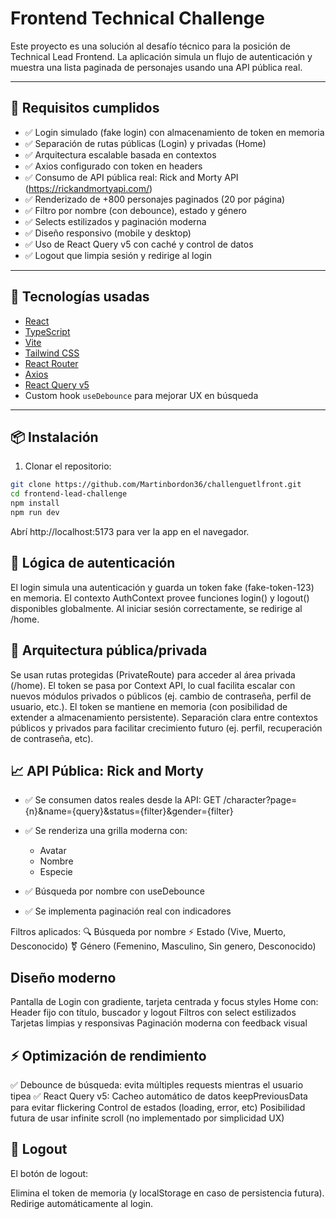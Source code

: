 # Frontend Technical Challenge 

Este proyecto es una solución al desafío técnico para la posición de Technical Lead Frontend. La aplicación simula un flujo de autenticación y muestra una lista paginada de personajes usando una API pública real.

---

## 🧪 Requisitos cumplidos

- ✅ Login simulado (fake login) con almacenamiento de token en memoria
- ✅ Separación de rutas públicas (Login) y privadas (Home)
- ✅ Arquitectura escalable basada en contextos
- ✅ Axios configurado con token en headers
- ✅ Consumo de API pública real: Rick and Morty API (https://rickandmortyapi.com/)
- ✅ Renderizado de +800 personajes paginados (20 por página)
- ✅ Filtro por nombre (con debounce), estado y género
- ✅ Selects estilizados y paginación moderna
- ✅ Diseño responsivo (mobile y desktop)
- ✅ Uso de React Query v5 con caché y control de datos
- ✅ Logout que limpia sesión y redirige al login

---

## 🚀 Tecnologías usadas

- [React](https://reactjs.org/)
- [TypeScript](https://www.typescriptlang.org/)
- [Vite](https://vitejs.dev/)
- [Tailwind CSS](https://tailwindcss.com/)
- [React Router](https://reactrouter.com/)
- [Axios](https://axios-http.com/)
- [React Query v5](https://tanstack.com/query/latest/)
- Custom hook `useDebounce` para mejorar UX en búsqueda


---

## 📦 Instalación

1. Clonar el repositorio:

``` bash
git clone https://github.com/Martinbordon36/challenguetlfront.git
cd frontend-lead-challenge
npm install
npm run dev 
```

Abrí http://localhost:5173 para ver la app en el navegador.

## 🔐 Lógica de autenticación

El login simula una autenticación y guarda un token fake (fake-token-123) en memoria.
El contexto AuthContext provee funciones login() y logout() disponibles globalmente.
Al iniciar sesión correctamente, se redirige al /home.

## 🧠 Arquitectura pública/privada

Se usan rutas protegidas (PrivateRoute) para acceder al área privada (/home).
El token se pasa por Context API, lo cual facilita escalar con nuevos módulos privados o públicos (ej. cambio de contraseña, perfil de usuario, etc.).
El token se mantiene en memoria (con posibilidad de extender a almacenamiento persistente).
Separación clara entre contextos públicos y privados para facilitar crecimiento futuro (ej. perfil, recuperación de contraseña, etc).

##  📈 API Pública: Rick and Morty

- ✅ Se consumen datos reales desde la API:
 GET /character?page={n}&name={query}&status={filter}&gender={filter}

- ✅ Se renderiza una grilla moderna con:
    - Avatar
    - Nombre
    - Especie

- ✅ Búsqueda por nombre con useDebounce

- ✅ Se implementa paginación real con indicadores

Filtros aplicados:
🔍 Búsqueda por nombre
⚡ Estado (Vive, Muerto, Desconocido)
⚧️ Género (Femenino, Masculino, Sin genero, Desconocido)

##  Diseño moderno

Pantalla de Login con gradiente, tarjeta centrada y focus styles
Home con:
Header fijo con título, buscador y logout
Filtros con select estilizados
Tarjetas limpias y responsivas
Paginación moderna con feedback visual

## ⚡️ Optimización de rendimiento

✅ Debounce de búsqueda: evita múltiples requests mientras el usuario tipea
✅ React Query v5:
Cacheo automático de datos
keepPreviousData para evitar flickering
Control de estados (loading, error, etc)
Posibilidad futura de usar infinite scroll (no implementado por simplicidad UX)

## 🧼 Logout

El botón de logout:

Elimina el token de memoria (y localStorage en caso de persistencia futura).
Redirige automáticamente al login.
